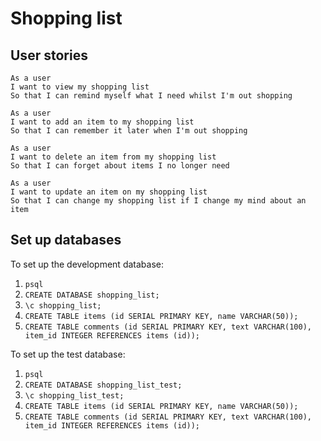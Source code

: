 # Shopping list

## User stories

```
As a user
I want to view my shopping list
So that I can remind myself what I need whilst I'm out shopping
```

```
As a user
I want to add an item to my shopping list
So that I can remember it later when I'm out shopping
```

```
As a user
I want to delete an item from my shopping list
So that I can forget about items I no longer need
```

```
As a user
I want to update an item on my shopping list
So that I can change my shopping list if I change my mind about an item
```

## Set up databases

To set up the development database:
1. `psql`
2. `CREATE DATABASE shopping_list;`
3. `\c shopping_list;`
4. `CREATE TABLE items (id SERIAL PRIMARY KEY, name VARCHAR(50));`
5. `CREATE TABLE comments (id SERIAL PRIMARY KEY, text VARCHAR(100), item_id INTEGER REFERENCES items (id));`

To set up the test database:
1. `psql`
2. `CREATE DATABASE shopping_list_test;`
3. `\c shopping_list_test;`
4. `CREATE TABLE items (id SERIAL PRIMARY KEY, name VARCHAR(50));`
5. `CREATE TABLE comments (id SERIAL PRIMARY KEY, text VARCHAR(100), item_id INTEGER REFERENCES items (id));`
